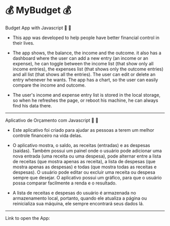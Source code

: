 # 💰 MyBudget 💰
Budget App with Javascript  🤑 💸

- This app was developed to help people have better financial control in their lives.

- The app shows, the balance, the income and the outcome. it also has a dashboard where the user can add a new entry (an income or an expense), he can toggle between the income list (that show only all income entries), the expenses list (that shows only the outcome entries) and all list (that shows all the entries). The user can edit or delete an entry whenever he wants. The app has a chart, so the user can easily compare the income and outcome.

- The user's income and expense entry list is stored in the local storage, so when he refreshes the page, or reboot his machine, he can always find his data there.

---
Aplicativo de Orçamento com Javascript 🤑 💸

- Este aplicativo foi criado para ajudar as pessoas a terem um melhor controle financeiro na vida delas.

- O aplicativo mostra, o saldo, as receitas (entradas) e as despesas (saídas). Também possui um painel onde o usuário pode adicionar uma nova entrada (uma receita ou uma despesa), pode alternar entre a lista de receitas (que mostra apenas as receita), a lista de despesas (que mostra apenas as despesas) e todas (que mostra todas as receitas e despesas). O usuário pode editar ou excluir uma receita ou despesa sempre que desejar. O aplicativo possui um gráfico, para que o usuário possa comparar facilmente a renda e o resultado.

- A lista de receitas e despesas do usuário é armazenada no armazenamento local, portanto, quando ele atualiza a página ou reinicializa sua máquina, ele sempre encontrará seus dados lá.

---

Link to open the App: 
